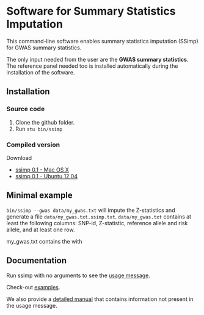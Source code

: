 [//]: ========================================
# Software for Summary Statistics Imputation
[//]: ========================================

This command-line software enables summary statistics imputation (SSimp) for GWAS summary statistics. 

The only input needed from the user are the **GWAS summary statistics**. The reference panel needed too is installed automatically during the installation of the software.

## Installation
[//]: -------------------------------

### Source code
1. Clone the github folder. 
2. Run  `stu bin/ssimp`

### Compiled version
Download
* [ssimp 0.1 - Mac OS X]()
* [ssimp 0.1 - Ubuntu 12.04]()

## Minimal example
[//]: -------------------------------

`bin/ssimp --gwas data/my_gwas.txt` will impute the Z-statistics and generate a file `data/my_gwas.txt.ssimp.txt`. `data/my_gwas.txt` contains at least the following columns: SNP-id, Z-statistic, reference allele and risk allele, and at least one row. 

my_gwas.txt contains the  with 



## Documentation
[//]: -------------------------------
Run ssimp with no arguments to see the [usage message](https://github.com/sinarueeger/ssimp_software/blob/master/docu/usage.txt). 

Check-out [examples](https://github.com/sinarueeger/ssimp_software/blob/master/docu/examples.md).

We also provide a [detailed manual](https://github.com/sinarueeger/ssimp_software/blob/master/docu/usage.txt) that contains information not present in the usage message.


